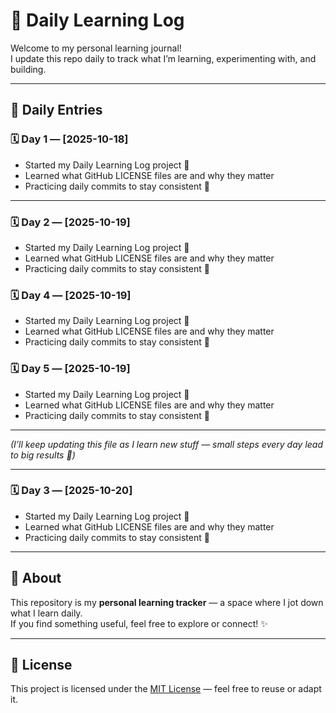 # 🧠 Daily Learning Log

Welcome to my personal learning journal!  
I update this repo daily to track what I’m learning, experimenting with, and building.

---

## 📅 Daily Entries

### 🗓️ Day 1 — [2025-10-18]
- Started my Daily Learning Log project 🧩  
- Learned what GitHub LICENSE files are and why they matter  
- Practicing daily commits to stay consistent 💪  

---

### 🗓️ Day 2 — [2025-10-19]
- Started my Daily Learning Log project 🧩  
- Learned what GitHub LICENSE files are and why they matter  
- Practicing daily commits to stay consistent 💪  

### 🗓️ Day 4 — [2025-10-19]
- Started my Daily Learning Log project 🧩  
- Learned what GitHub LICENSE files are and why they matter  
- Practicing daily commits to stay consistent 💪  

### 🗓️ Day 5 — [2025-10-19]
- Started my Daily Learning Log project 🧩  
- Learned what GitHub LICENSE files are and why they matter  
- Practicing daily commits to stay consistent 💪  

---
*(I’ll keep updating this file as I learn new stuff — small steps every day lead to big results 🚀)*

---


### 🗓️ Day 3 — [2025-10-20]
- Started my Daily Learning Log project 🧩  
- Learned what GitHub LICENSE files are and why they matter  
- Practicing daily commits to stay consistent 💪  

---
## 🧾 About
This repository is my **personal learning tracker** — a space where I jot down what I learn daily.  
If you find something useful, feel free to explore or connect! ✨  

---

## 📜 License
This project is licensed under the [MIT License](./LICENSE) — feel free to reuse or adapt it.
